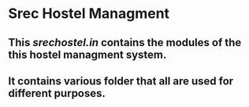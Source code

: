 # Srec Hostel Managment
## This  _srechostel.in_ contains the modules of the this hostel managment system.
## It contains various folder that all are used for different purposes.


